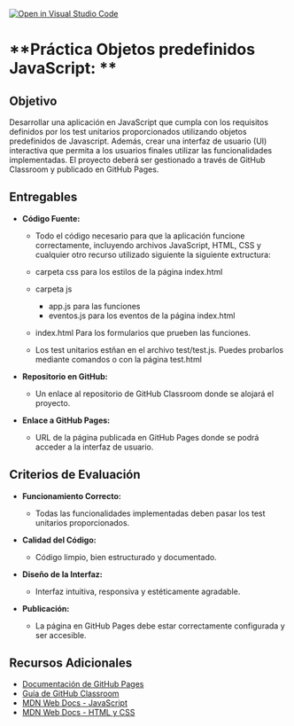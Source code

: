 [![Open in Visual Studio Code](https://classroom.github.com/assets/open-in-vscode-2e0aaae1b6195c2367325f4f02e2d04e9abb55f0b24a779b69b11b9e10269abc.svg)](https://classroom.github.com/online_ide?assignment_repo_id=16426468&assignment_repo_type=AssignmentRepo)

# **Práctica Objetos predefinidos JavaScript: **

## **Objetivo**
Desarrollar una aplicación en JavaScript que cumpla con los requisitos definidos por los test unitarios proporcionados utilizando objetos predefinidos de Javascript. Además, crear una interfaz de usuario (UI) interactiva que permita a los usuarios finales utilizar las funcionalidades implementadas. El proyecto deberá ser gestionado a través de GitHub Classroom y publicado en GitHub Pages.


## **Entregables**

- **Código Fuente:**
  - Todo el código necesario para que la aplicación funcione correctamente, incluyendo archivos JavaScript, HTML, CSS y cualquier otro recurso utilizado siguiente la siguiente extructura:
  - carpeta css
      para los estilos de la página index.html
  - carpeta js
    - app.js para las funciones
    - eventos.js para los eventos de la página index.html
  - index.html Para los formularios  que prueben las funciones.    

  - Los test unitarios estñan en el archivo test/test.js. Puedes probarlos mediante comandos o con la página test.html
  
- **Repositorio en GitHub:**
  - Un enlace al repositorio de GitHub Classroom donde se alojará el proyecto.
  
- **Enlace a GitHub Pages:**
  - URL de la página publicada en GitHub Pages donde se podrá acceder a la interfaz de usuario.

## **Criterios de Evaluación**
- **Funcionamiento Correcto:**
  - Todas las funcionalidades implementadas deben pasar los test unitarios proporcionados.
  
- **Calidad del Código:**
  - Código limpio, bien estructurado y documentado.
  
- **Diseño de la Interfaz:**
  - Interfaz intuitiva, responsiva y estéticamente agradable.  
  
- **Publicación:**
  - La página en GitHub Pages debe estar correctamente configurada y ser accesible.


## **Recursos Adicionales**
- [Documentación de GitHub Pages](https://docs.github.com/es/pages)
- [Guía de GitHub Classroom](https://classroom.github.com/)
- [MDN Web Docs - JavaScript](https://developer.mozilla.org/es/docs/Web/JavaScript)
- [MDN Web Docs - HTML y CSS](https://developer.mozilla.org/es/docs/Web/HTML)
  
